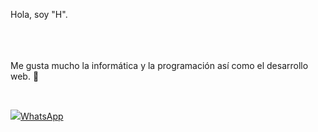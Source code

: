<p> Hola, soy "H". </p> </br></br></br>
Me gusta mucho la informática y la programación así como el desarrollo web. 👋 </p></br>

<a href=""><img src="C:\Users\LENOVO\OneDrive\Pictures\whatsapp.png">WhatsApp






<!--
**Soy-Hck/Soy-Hck** is a ✨ _special_ ✨ repository because its `README.md` (this file) appears on your GitHub profile.

Here are some ideas to get you started:

- 🔭 I’m currently working on ...
- 🌱 I’m currently learning ...
- 👯 I’m looking to collaborate on ...
- 🤔 I’m looking for help with ...
- 💬 Ask me about ...
- 📫 How to reach me: ...
- 😄 Pronouns: ...
- ⚡ Fun fact: ...
-->
